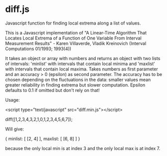 diff.js
=======

Javascript function for finding local extrema along a list of values.

This is a Javascript implementation of "A Linear-Time Algorithm That
Locates Local Extrema of a Function of One Variable From Interval
Measurement Results" - Karen Villaverde, Vladik Kreinovich
(Interval Computations 01/1993; 1993(4))

It takes an object or array with numbers and returns an object with
two lists of intervals: 'minlist' with intervals that contain local
minima and 'maxlist' with intervals that contain local maxima. Takes
numbers as first parameter and an accuracy > 0 (epsilon) as second
parameter. The accuracy has to be chosen depending on the fluctuations
in the data: smaller values mean greater reliability in finding extrema
but slower computation. 
Epsilon defaults to 0.1 if omitted but don't rely on that!

Usage:

\<script type="text/javascript" src="diff.min.js"\>\</script\>

diff([1,2,3,4,3,2,1,0,1,2,3,4,5,6,7]);

Will give:

{ minlist: [ [2, 4] ], maxlist: [ [6, 8] ] }

because the only local min is at index 3 and the only local max is at index 7.
